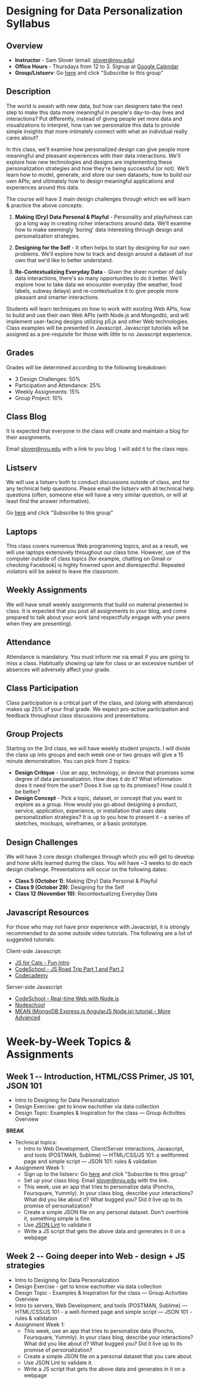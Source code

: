 Designing for Data Personalization Syllabus
============================================
Overview
---------------------
- **Instructor** - Sam Slover (email: slover@nyu.edu)
- **Office Hours** - Thursdays from 12 to 3. Signup at [Google Calendar](https://www.google.com/calendar/selfsched?sstoken=UUtad0RGeVgzU0pxfGRlZmF1bHR8MzE4NGE0MjVkOTZkY2RjMTdmMmE2ZDlmYTRhMjcyMWY)
- **Group/Listserv**: Go [here](https://groups.google.com/forum/#!forum/designing-for-data-personalization) and click "Subscribe to this group"

Description
--------------------------------
The world is awash with new data, but how can designers take the next step to make this data more meaningful in people's day-to-day lives and interactions? Put differently, instead of giving people yet more data and visualizations to interpret, how can we personalize this data to provide simple insights that more intimately connect with what an individual really cares about?

In this class, we'll examine how personalized design can give people more meaningful and pleasant experiences with their data interactions. We'll explore how new technologies and designs are implementing these personalization strategies and how they're being successful (or not). We’ll learn how to model, generate, and store our own datasets; how to build our own APIs; and ultimately how to design meaningful applications and experiences around this data.

The course will have 3 main design challenges through which we will learn & practice the above concepts:

1. **Making (Dry) Data Personal & Playful** - Personality and playfulness can go a long way in creating richer interactions around data. We’ll examine how to make seemingly 'boring' data interesting through design and personalization strategies.

2. **Designing for the Self** - It often helps to start by designing for our own problems. We'll explore how to track and design around a dataset of our own that we'd like to better understand. 

3. **Re-Contextualizing Everyday Data** - Given the sheer number of daily data interactions, there's so many opportunities to do it better. We'll explore how to take data we encounter everyday (the weather, food labels, subway delays) and re-contextualize it to give people more pleasant and smarter interactions.

Students will learn techniques on how to work with existing Web APIs, how to build and use their own Web APIs (with Node.js and Mongodb), and will implement user-facing designs utilizing p5.js and other Web technologies. Class examples will be presented in Javascript. Javascript tutorials will be assigned as a pre-requisite for those with little to no Javascript experience.

Grades
------

Grades will be determined according to the following breakdown:
- 3 Design Challenges: 50%
- Participation and Attendance: 25%
- Weekly Assignments: 15%
- Group Project: 10%

Class Blog
----------

It is expected that everyone in the class will create and maintain a blog for their assignments.

Email slover@nyu.edu with a link to you blog. I will add it to the class repo.

Listserv
--------

We will use a listserv both to conduct discussions outside of class, and for any technical help questions. Please email the listserv with all technical help questions (often, someone else will have a very similar question, or will at least find the answer informative).

Go [here](https://groups.google.com/forum/#!forum/designing-for-data-personalization) and click "Subscribe to this group"


Laptops
-------

This class covers numerous Web programming topics, and as a result, we will use laptops extensively throughout our class time. However, use of the computer outside of class topics (for example, chatting on Gmail or checking Facebook) is highly frowned upon and disrespectful. Repeated violators will be asked to leave the classroom. 

Weekly Assignments
------------------

We will have small weekly assignments that build on material presented in class. It is expected that you post all assignments to your blog, and come prepared to talk about your work (and respectfully engage with your peers when they are presenting).

Attendance
----------

Attendance is mandatory. You must inform me via email if you are going to miss a class. Habitually showing up late for class or an excessive number of absences will adversely affect your grade.

Class Participation
-------------------

Class participation is a critical part of the class, and (along with attendance) makes up 25% of your final grade. We expect pro-active participation and feedback throughout class discussions and presentations. 

Group Projects
--------------

Starting on the 3rd class, we will have weekly student projects. I will divide the class up into groups and each week one or two groups will give a 15 minute demonstration. You can pick from 2 topics:

- **Design Critique** - Use an app, technology, or device that promises some degree of data personalization. How does it do it? What information does it need from the user? Does it live up to its promises? How could it be better? 
- **Design Concept** - Pick a topic, dataset, or concept that you want to explore as a group. How would you go about designing a product, service, application, experience, or installation that uses data personalization strategies? It is up to you how to present it - a series of sketches, mockups, wireframes, or a basic prototype.

Design Challenges
-----------------

We will have 3 core design challenges through which you will get to develop and hone skills learned during the class. You will have ~3 weeks to do each design challenge. Presentations will occur on the following dates:

- **Class 5 (October 1)**: Making (Dry) Data Personal & Playful
- **Class 9 (October 29)**: Designing for the Self
- **Class 12 (November 19)**: Recontextualizng Everyday Data

Javascript Resources
---------------------
For those who may not have prior experience with Javacsript, it is strongly recommended to do some outside video tutorials. The following are a list of suggested tutorials:

Client-side Javascript:
- [JS for Cats - Fun intro](http://jsforcats.com/)
- [CodeSchool - JS Road Trip Part 1 and Part 2](https://www.codeschool.com/paths/javascript)
- [Codecademy](https://www.codecademy.com/tracks/javascript)

Server-side Javascript
- [CodeSchool - Real-time Web with Node.js](https://www.codeschool.com/courses/real-time-web-with-node-js)
- [Nodeschool](http://nodeschool.io/)
- [MEAN (MongoDB Express.js AngularJS Node.js) tutorial - More Advanced](https://thinkster.io/mean-stack-tutorial/)

Week-by-Week Topics & Assignments
=================================

Week 1 -- Introduction, HTML/CSS Primer, JS 101, JSON 101
---------------------------------------------------------
- Intro to Designing for Data Personalization
- Design Exercise: get to know eachother via data collection
- Design Topic: Examples & Inspiration for the class
— Group Activities Overview

**BREAK**

- Technical topics:
    - Intro to Web Development, Client/Server interactions, Javascript, and tools (POSTMAN, Sublime)
    — HTML/CSS/JS 101: a wellformed page and simple script 
    — JSON 101: rules & validation  
- Assignment Week 1:
    - Sign up to the listserv: Go [here](https://groups.google.com/forum/#!forum/designing-for-data-personalization) and click "Subscribe to this group"
    - Set up your class blog. Email slover@nyu.edu with the link.
    - This week, use an app that tries to personalize data (Poncho, Foursquare, Yummly). In your class blog, describe your interactions? What did you like about it? What bugged you? Did it live up to its promise of personalization?
    - Create a simple JSON file on any personal dataset. Don't overthink it, something simple is fine.
    - Use [JSON Lint](http://jsonlint.com) to validate it
    - Write a JS script that gets the above data and generates in it on a webpage 

Week 2 -- Going deeper into Web - design + JS strategies
--------------------------------------------------------
- Intro to Designing for Data Personalization
- Design Exercise - get to know eachother via data collection
- Design Topic - Examples & Inspiration for the class
— Group Activities Overview
- Intro to servers, Web Development, and tools (POSTMAN, Sublime)
— HTML/CSS/JS 101 - a well-formed page and simple script 
— JSON 101 - rules & validation
- Assignment Week 1: 
    - This week, use an app that tries to personalize data (Poncho, Foursquare, Yummly). In your class blog, describe your interactions? What did you like about it? What bugged you? Did it live up to its promise of personalization?
    - Create a simple JSON file on a personal dataset that you care about.
    - Use JSON Lint to validate it.
    - Write a JS script that gets the above data and generates in it on a webpage